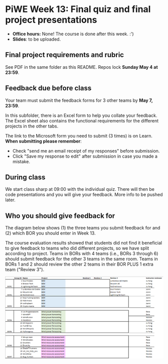 # PiWE Week 13: Final quiz and final project presentations

* **Office hours:** None! The course is done after this week. :')
* **Slides**: to be uploaded.


## Final project requirements and rubric

See PDF in the same folder as this README.
Repos lock **Sunday May 4 at 23:59**.

## Feedback due before class

Your team must submit the feedback forms for 3 other teams by **May 7, 23:59**.

In this subfolder, there is an Excel form to help you collate your feedback. The
Excel sheet also contains the functional requirements for the different projects
in the other tabs.

The link to the Microsoft form you need to submit (3 times) is on Learn.
**When submitting please remember**:
 * Check "send me an email receipt of my responses" before submission.
 * Click "Save my response to edit" after submission in case you made a mistake. 


## During class

We start class sharp at 09:00 with the individual quiz. There will then be
code presentations and you will give your feedback. More info to be pushed
later.

## Who you should give feedback for

The diagram below shows (1) the three teams you submit feedback for and (2)
which BOR you should enter in Week 13.

The course evaluation results showed that students did not find it beneficial to
give feedback to teams who did different projects, so we have split according
to project. Teams in BORs with 4 teams (i.e., BORs 3 through 6) should submit
feedback for the other 3 teams in the same room. Teams in BORs 1 and 2 should
review the other 2 teams in their BOR PLUS 1 extra team ("Review 3").

![Who reviews whom](who-reviews-whom.png)
